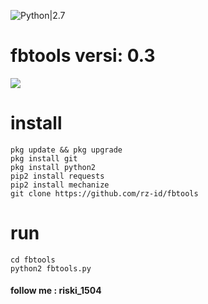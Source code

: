 ![Python|2.7](https://img.shields.io/badge/Python-2.7-blue.svg)
# fbtools versi: 0.3
<img src="https://github.com/rz-id/fbtools/blob/master/Screenshot_20200410_010405.jpg"/>

# install
```
pkg update && pkg upgrade
pkg install git
pkg install python2
pip2 install requests
pip2 install mechanize
git clone https://github.com/rz-id/fbtools
```
# run
```
cd fbtools
python2 fbtools.py
```
#### follow me : riski_1504

